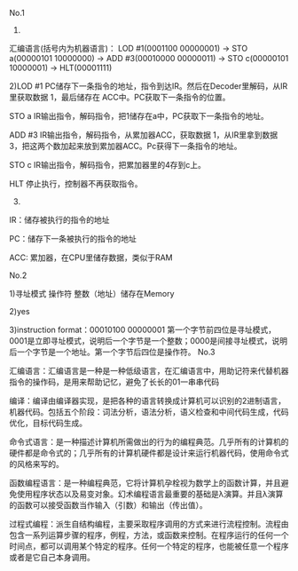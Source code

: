 No.1

1)

 汇编语言(括号内为机器语言)： LOD #1(0001100 00000001)  -> STO a(00000101 10000000) -> ADD #3(00010000 00000011) -> STO c(00000101 10000001) -> HLT(00001111)

2)LOD #1 PC储存下一条指令的地址，指令到达IR。然后在Decoder里解码，从IR里获取数据 1，最后储存在 ACC中。PC获取下一条指令的位置。

STO a IR输出指令，解码指令，把1储存在a中，PC获取下一条指令的地址。

ADD #3 IR输出指令，解码指令，从累加器ACC，获取数据 1，从IR里拿到数据 3，把这两个数加起来放到累加器ACC。Pc获得下一条指令的地址。

STO c IR输出指令，解码指令，把累加器里的4存到c上。

HLT 停止执行，控制器不再获取指令。

3)

IR：储存被执行的指令的地址

PC：储存下一条被执行的指令的地址

ACC: 累加器，在CPU里储存数据，类似于RAM

No.2

1)寻址模式 操作符 整数（地址）储存在Memory

2)yes

3)instruction format：00010100 00000001
第一个字节前四位是寻址模式，0001是立即寻址模式，说明后一个字节是一个整数；0000是间接寻址模式，说明后一个字节是一个地址。第一个字节后四位是操作符。
No.3

汇编语言：汇编语言是一种是一种低级语言，在汇编语言中，用助记符来代替机器指令的操作码，是用来帮助记忆，避免了长长的01一串串代码

编译：编译由编译器实现，是把各种的语言转换成计算机可以识别的2进制语言，机器代码。包括五个阶段：词法分析，语法分析，语义检查和中间代码生成，代码优化，目标代码生成。

命令式语言：是一种描述计算机所需做出的行为的编程典范。几乎所有的计算机的硬件都是命令式的；几乎所有的计算机硬件都是设计来运行机器代码，使用命令式的风格来写的。


函数编程语言：是一种编程典范，它将计算机孕栓视为数学上的函数计算，并且避免使用程序状态以及易变对象。幻术编程语言最重要的基础是λ演算。并且λ演算的函数可以接受函数当作输入（引数）和输出（传出值）。

过程式编程：派生自结构编程，主要采取程序调用的方式来进行流程控制。流程由包含一系列运算步骤的程序，例程，方法，或函数来控制。在程序运行的任何一个时间点，都可以调用某个特定的程序。任何一个特定的程序，也能被任意一个程序或者是它自己本身调用。
 






